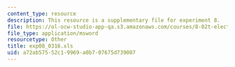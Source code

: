 ```yaml
---
content_type: resource
description: This resource is a supplementary file for experiment 8.
file: https://ol-ocw-studio-app-qa.s3.amazonaws.com/courses/8-02t-electricity-and-magnetism-spring-2005/a72ab57552c19969a0b707675d739007_exp08_0316.xls
file_type: application/msword
resourcetype: Other
title: exp08_0316.xls
uid: a72ab575-52c1-9969-a0b7-07675d739007
---
```

